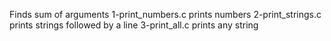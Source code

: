 Finds sum of arguments
1-print_numbers.c prints numbers
2-print_strings.c prints strings followed by a line
3-print_all.c prints any string
